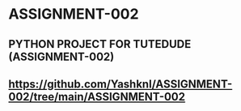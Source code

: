 #        ASSIGNMENT-002
## PYTHON PROJECT FOR TUTEDUDE (ASSIGNMENT-002)
## https://github.com/Yashknl/ASSIGNMENT-002/tree/main/ASSIGNMENT-002
